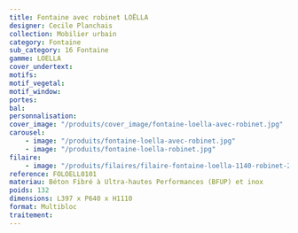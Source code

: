 ```yaml
---
title: Fontaine avec robinet LOËLLA
designer: Cecile Planchais
collection: Mobilier urbain
category: Fontaine
sub_category: 16 Fontaine
gamme: LOELLA
cover_undertext:
motifs:
motif_vegetal:
motif_window:
portes:
bal:
personnalisation:
cover_image: "/produits/cover_image/fontaine-loella-avec-robinet.jpg"
carousel:
    - image: "/produits/fontaine-loella-avec-robinet.jpg"
    - image: "/produits/fontaine-loella-robinet.jpg"
filaire:
    - image: "/produits/filaires/filaire-fontaine-loella-1140-robinet-2.jpg"
reference: FOLOELL0101
materiau: Béton Fibré à Ultra-hautes Performances (BFUP) et inox
poids: 132
dimensions: L397 x P640 x H1110
format: Multibloc
traitement:
---
```

